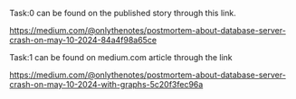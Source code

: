 Task:0 can be found on the published story through this link.

https://medium.com/@onlythenotes/postmortem-about-database-server-crash-on-may-10-2024-84a4f98a65ce
                                                                                 
                                                                                 
Task:1 can be found on medium.com article through the link

https://medium.com/@onlythenotes/postmortem-about-database-server-crash-on-may-10-2024-with-graphs-5c20f3fec96a
